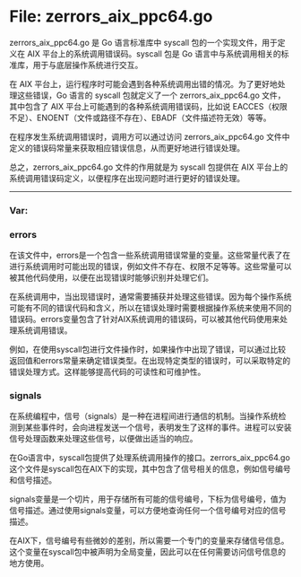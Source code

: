 # File: zerrors_aix_ppc64.go

zerrors_aix_ppc64.go 是 Go 语言标准库中 syscall 包的一个实现文件，用于定义在 AIX 平台上的系统调用错误码。syscall 包是 Go 语言中与系统调用相关的标准库，用于与底层操作系统进行交互。

在 AIX 平台上，运行程序时可能会遇到各种系统调用出错的情况。为了更好地处理这些错误，Go 语言的 syscall 包就定义了一个 zerrors_aix_ppc64.go 文件，其中包含了 AIX 平台上可能遇到的各种系统调用错误码，比如说 EACCES（权限不足）、ENOENT（文件或路径不存在）、EBADF（文件描述符无效）等等。

在程序发生系统调用错误时，调用方可以通过访问 zerrors_aix_ppc64.go 文件中定义的错误码常量来获取相应错误信息，从而更好地进行错误处理。

总之，zerrors_aix_ppc64.go 文件的作用就是为 syscall 包提供在 AIX 平台上的系统调用错误码定义，以便程序在出现问题时进行更好的错误处理。




---

### Var:

### errors

在该文件中，errors是一个包含一些系统调用错误常量的变量。这些常量代表了在进行系统调用时可能出现的错误，例如文件不存在、权限不足等等。这些常量可以被其他代码使用，以便在出现错误时能够识别并处理它们。

在系统调用中，当出现错误时，通常需要捕获并处理这些错误。因为每个操作系统可能有不同的错误代码和含义，所以在错误处理时需要根据操作系统来使用不同的错误码。errors变量包含了针对AIX系统调用的错误码，可以被其他代码使用来处理系统调用错误。

例如，在使用syscall包进行文件操作时，如果操作中出现了错误，可以通过比较返回值和errors常量来确定错误类型。在出现特定类型的错误时，可以采取特定的错误处理方式。这样能够提高代码的可读性和可维护性。



### signals

在系统编程中，信号（signals）是一种在进程间进行通信的机制。当操作系统检测到某些事件时，会向进程发送一个信号，表明发生了这样的事件。进程可以安装信号处理函数来处理这些信号，以便做出适当的响应。

在Go语言中，syscall包提供了处理系统调用操作的接口。zerrors_aix_ppc64.go这个文件是syscall包在AIX下的实现，其中包含了信号相关的信息，例如信号编号和信号描述。

signals变量是一个切片，用于存储所有可能的信号编号，下标为信号编号，值为信号描述。通过使用signals变量，可以方便地查询任何一个信号编号对应的信号描述。

在AIX下，信号编号有些微妙的差别，所以需要一个专门的变量来存储信号信息。这个变量在syscall包中被声明为全局变量，因此可以在任何需要访问信号信息的地方使用。



